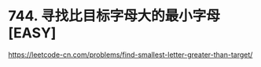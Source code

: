 # 744. 寻找比目标字母大的最小字母 [EASY]

<https://leetcode-cn.com/problems/find-smallest-letter-greater-than-target/>
